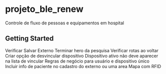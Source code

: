 # projeto_ble_renew

Controle de fluxo de pessoas e equipamentos em hospital

## Getting Started

Verificar Salvar Externo
Terminar hero da pesquisa
Verificar rotas ao voltar
Criar opção de desvincular dispositivo
Dispositivo ativo não deve aparecer na lista de vincular
Regras de negócio para usuário e dispositivo único
Incluir info de paciente no cadastro do externo ou uma area
Mapa com RFID
